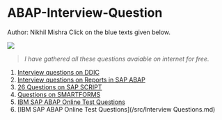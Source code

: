 # ABAP-Interview-Question
Author: Nikhil Mishra
Click on the blue texts given below.

[<img src="https://img.shields.io/badge/-Important%20Note-important.svg" logo="LOGO">]()
>_I have gathered all these questions avaiable on internet for free._

1. [Interview questions on DDIC](/src/DDIC.md)
2. [Interview questions on Reports in SAP ABAP](/src/report.md)
3. [26 Questions on SAP SCRIPT](/src/SAP%20SCRIPTS.md)
4. [Questions on SMARTFORMS](/src/SMARTFORMS.md)  
5. [IBM SAP ABAP Online Test Questions](/src/ibm-abap-online-test.md)
6. [IBM SAP ABAP Online Test Questions](/src/Interview Questions.md)
